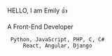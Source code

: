 HELLO, I am Emily 👍

A Front-End Developer
         
     Python, JavaScript, PHP, C, C#
         React, Angular, Django